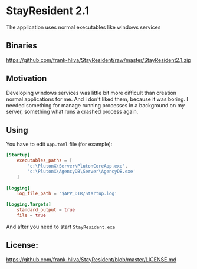 # StayResident 2.1

The application uses normal executables like windows services

## Binaries

https://github.com/frank-hliva/StayResident/raw/master/StayResident2.1.zip

## Motivation

Developing windows services was little bit more difficult than creation normal applications for me. And i don't liked them, because it was boring. I needed something for manage running processes in a background on my server, something what runs a crashed process again.

## Using

You have to edit `App.toml` file (for example):

```toml
[Startup]
	executables_paths = [
		'c:\PlutonX\Server\PlutonCoreApp.exe',
		'c:\PlutonX\AgencyDB\Server\AgencyDB.exe'
	]
	
[Logging]
	log_file_path = '$APP_DIR/Startup.log'
	
[Logging.Targets]
	standard_output = true
	file = true
```
  
And after you need to start `StayResident.exe`

## License:

https://github.com/frank-hliva/StayResident/blob/master/LICENSE.md

